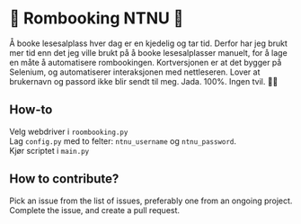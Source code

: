 # 🚀 Rombooking NTNU 🚀
Å booke lesesalplass hver dag er en kjedelig og tar tid. Derfor har jeg brukt mer tid enn det jeg ville brukt på å booke lesesalplasser manuelt, for å lage en måte å automatisere rombookingen. Kortversjonen er at det bygger på Selenium, og automatiserer interaksjonen med nettleseren. Lover at brukernavn og passord ikke blir sendt til meg. Jada. 100%. Ingen tvil. 👮‍♂️

## How-to ##
Velg webdriver i `roombooking.py`  
Lag `config.py` med to felter: `ntnu_username` og `ntnu_password`.  
Kjør scriptet i `main.py`

## How to contribute? ##
Pick an issue from the list of issues, preferably one from an ongoing project. Complete the issue, and create a pull request.
